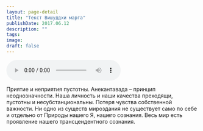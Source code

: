 ```yaml
---
layout: page-detail
title: "Текст Вишуддхи марга"
publishDate: 2017.06.12
description: ""
tags:
image:
draft: false
---
```


<audio title="2017.06.12 - Текст Вишуддхи марга.mp3" src="https://filer-api.advayta.org/v1.0/public/files/73380" controls=""></audio>

 Приятие и неприятия пустотны. Анекантавада – принцип неоднозначности. Наша личность и наши качества преходящи, пустотны и несубстанциональны. Потеря чувства собственной важности. Ни одно из существ мироздания не существует само по себе и отдельно от Природы нашего Я, нашего сознания. Весь мир есть проявление нашего трансцендентного сознания. 

  
